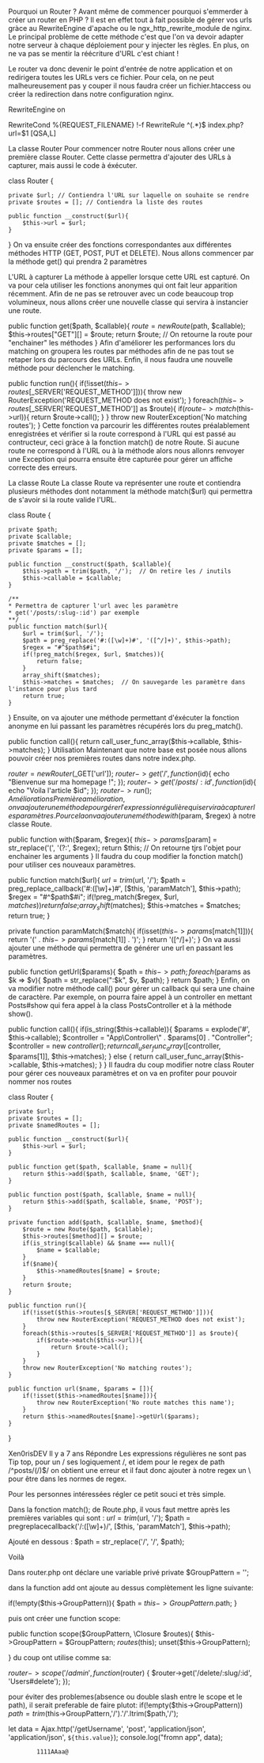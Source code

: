 
Pourquoi un Router ?
Avant même de commencer pourquoi s'emmerder à créer un router en PHP ? Il est en effet tout à fait possible de gérer vos urls gràce au RewriteEngine d'apache ou le ngx_http_rewrite_module de nginx.
Le principal problème de cette méthode c'est que l'on va devoir adapter notre serveur à chaque déploiement pour y injecter les règles. En plus, on ne va pas se mentir la réécriture d'URL c'est chiant !

Le router va donc devenir le point d'entrée de notre application et on redirigera toutes les URLs vers ce fichier. Pour cela, on ne peut malheureusement pas y couper il nous faudra créer un fichier.htaccess ou créer la redirection dans notre configuration nginx.

RewriteEngine on

RewriteCond %{REQUEST_FILENAME} !-f
RewriteRule ^(.*)$ index.php?url=$1 [QSA,L]

La classe Router
Pour commencer notre Router nous allons créer une première classe Router. Cette classe permettra d'ajouter des URLs à capturer, mais aussi le code à éxécuter.

class Router {

    private $url; // Contiendra l'URL sur laquelle on souhaite se rendre
    private $routes = []; // Contiendra la liste des routes

    public function __construct($url){
        $this->url = $url;
    }

}
On va ensuite créer des fonctions correspondantes aux différentes méthodes HTTP (GET, POST, PUT et DELETE). Nous allons commencer par la méthode get() qui prendra 2 paramètres

L'URL à capturer
La méthode à appeller lorsque cette URL est capturé. On va pour cela utiliser les fonctions anonymes qui ont fait leur apparition récemment.
Afin de ne pas se retrouver avec un code beaucoup trop volumineux, nous allons créer une nouvelle classe qui servira à instancier une route.

public function get($path, $callable){
    $route = new Route($path, $callable);
    $this->routes["GET"][] = $route;
    return $route; // On retourne la route pour "enchainer" les méthodes
}
Afin d'améliorer les performances lors du matching on groupera les routes par méthodes afin de ne pas tout se retaper lors du parcours des URLs. Enfin, il nous faudra une nouvelle méthode pour déclencher le matching.

public function run(){
    if(!isset($this->routes[$_SERVER['REQUEST_METHOD']])){
        throw new RouterException('REQUEST_METHOD does not exist');
    }
    foreach($this->routes[$_SERVER['REQUEST_METHOD']] as $route){
        if($route->match($this->url)){
            return $route->call();
        }
    }
    throw new RouterException('No matching routes');
}
Cette fonction va parcourir les différentes routes préalablement enregistrées et vérifier si la route correspond à l'URL qui est passé au contructeur, ceci gràce à la fonction match() de notre Route. Si aucune route ne correspond à l'URL ou à la méthode alors nous allonrs renvoyer une Exception qui pourra ensuite être capturée pour gérer un affiche correcte des erreurs.

La classe Route
La classe Route va représenter une route et contiendra plusieurs méthodes dont notamment la méthode match($url) qui permettra de s'avoir si la route valide l'URL.

class Route {

    private $path;
    private $callable;
    private $matches = [];
    private $params = [];

    public function __construct($path, $callable){
        $this->path = trim($path, '/');  // On retire les / inutils
        $this->callable = $callable;
    }

    /**
    * Permettra de capturer l'url avec les paramètre 
    * get('/posts/:slug-:id') par exemple
    **/
    public function match($url){
        $url = trim($url, '/');
        $path = preg_replace('#:([\w]+)#', '([^/]+)', $this->path);
        $regex = "#^$path$#i";
        if(!preg_match($regex, $url, $matches)){
            return false;
        }
        array_shift($matches);
        $this->matches = $matches;  // On sauvegarde les paramètre dans l'instance pour plus tard
        return true;
    }

}
Ensuite, on va ajouter une méthode permettant d'éxécuter la fonction anonyme en lui passant les paramètres récupérés lors du preg_match().

public function call(){
    return call_user_func_array($this->callable, $this->matches);
}
Utilisation
Maintenant que notre base est posée nous allons pouvoir créer nos premières routes dans notre index.php.

$router = new Router($_GET['url']); 
$router->get('/', function($id){ echo "Bienvenue sur ma homepage !"; }); 
$router->get('/posts/:id', function($id){ echo "Voila l'article $id"; }); 
$router->run(); 
Améliorations
Première amélioration, on va ajouter une méthode pour gérer l'expression régulière qui servira à capturer les paramètres. Pour cela on va ajouter une méthode with($param, $regex) à notre classe Route.

public function with($param, $regex){
    $this->params[$param] = str_replace('(', '(?:', $regex);
    return $this; // On retourne tjrs l'objet pour enchainer les arguments
}
Il faudra du coup modifier la fonction match() pour utiliser ces nouveaux paramètres.

public function match($url){
    $url = trim($url, '/');
    $path = preg_replace_callback('#:([\w]+)#', [$this, 'paramMatch'], $this->path);
    $regex = "#^$path$#i";
    if(!preg_match($regex, $url, $matches)){
        return false;
    }
    array_shift($matches);
    $this->matches = $matches;
    return true;
}

private function paramMatch($match){
    if(isset($this->params[$match[1]])){
        return '(' . $this->params[$match[1]] . ')';
    }
    return '([^/]+)';
}
On va aussi ajouter une méthode qui permettra de générer une url en passant les paramètres.

public function getUrl($params){
    $path = $this->path;
    foreach($params as $k => $v){
        $path = str_replace(":$k", $v, $path);
    }
    return $path;
}
Enfin, on va modifier notre méthode call() pour gérer un callback qui sera une chaine de caractère. Par exemple, on pourra faire appel à un controller en mettant Posts#show qui fera appel à la class PostsController et à la méthode show().

public function call(){
    if(is_string($this->callable)){
        $params = explode('#', $this->callable);
        $controller = "App\\Controller\\" . $params[0] . "Controller";
        $controller = new $controller();
        return call_user_func_array([$controller, $params[1]], $this->matches);
    } else {
        return call_user_func_array($this->callable, $this->matches);
    }
}
Il faudra du coup modifier notre class Router pour gérer ces nouveaux paramètres et on va en profiter pour pouvoir nommer nos routes

class Router {

    private $url;
    private $routes = [];
    private $namedRoutes = [];

    public function __construct($url){
        $this->url = $url;
    }

    public function get($path, $callable, $name = null){
        return $this->add($path, $callable, $name, 'GET');
    }

    public function post($path, $callable, $name = null){
        return $this->add($path, $callable, $name, 'POST');
    }

    private function add($path, $callable, $name, $method){
        $route = new Route($path, $callable);
        $this->routes[$method][] = $route;
        if(is_string($callable) && $name === null){
            $name = $callable;
        }
        if($name){
            $this->namedRoutes[$name] = $route;
        }
        return $route;
    }

    public function run(){
        if(!isset($this->routes[$_SERVER['REQUEST_METHOD']])){
            throw new RouterException('REQUEST_METHOD does not exist');
        }
        foreach($this->routes[$_SERVER['REQUEST_METHOD']] as $route){
            if($route->match($this->url)){
                return $route->call();
            }
        }
        throw new RouterException('No matching routes');
    }

    public function url($name, $params = []){
        if(!isset($this->namedRoutes[$name])){
            throw new RouterException('No route matches this name');
        }
        return $this->namedRoutes[$name]->getUrl($params);
    }

}








Xen0risDEV
Il y a 7 ans
Répondre
Les expressions régulières ne sont pas Tip top, pour un / ses logiquement /, et idem pour le regex de path /^posts/(\/)$/ on obtient une erreur et il faut donc ajouter à notre regex un \ pour être dans les normes de regex.

Pour les personnes intéressées régler ce petit souci et très simple.

Dans la fonction match(); de Route.php, il vous faut mettre après les premières variables qui sont :
$url = trim($url, '/');
$path = pregreplacecallback('/:([\w]+)/', [$this, 'paramMatch'], $this->path);

Ajouté en dessous : 
$path = str_replace('/', '/', $path);

Voilà

Dans router.php ont déclare une variable privé
private $GroupPattern = '';

dans la function add ont ajoute au dessus complètement les ligne suivante:

if(!empty($this->GroupPattern)){
     $path = $this->GroupPattern.$path;
 }

puis ont créer une function scope:

public function scope($GroupPattern, \Closure $routes){
        $this->GroupPattern = $GroupPattern;
        $routes($this);
        unset($this->GroupPattern);

}
du coup ont utilise comme sa:

$router->scope('/admin', function($router) { 
    $router->get('/delete/:slug/:id', 'Users#delete');
});

pour éviter des problemes(absence ou double slash entre le scope et le path), il serait preferable de faire plutot:
if(!empty($this->GroupPattern))
            $path = trim($this->GroupPattern,'/').'/'.ltrim($path,'/');



let data = Ajax.http('/getUsername', 'post', 'application/json', 'application/json', `${this.value}`);
            console.log("fromn app", data);




            1111AAaa@